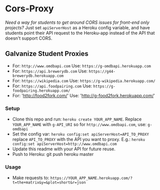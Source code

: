 # Cors-Proxy

*Need a way for students to get around CORS issues for front-end only projects?*
Just set `apiServerHost` as a Heroku config variable, and have students point their API request to the Heroku-app instead of the API that doesn't support CORS.

## Galvanize Student Proxies
  - For: `http://www.omdbapi.com` Use: `https://g-omdbapi.herokuapp.com`
  - For: `https://api.brewerydb.com` Use: `https://g44-brewerydb.herokuapp.com`
  - For: `https://wikipedia.com` Use: `https://g-wikipedia.herokuapp.com/`
  - For: `https://api.foodpairing.com` Use: `https://g-foodpairing.herokuapp.com/`
  - For: 'http://food2fork.com/' Use: 'http://g-food2fork.herokuapp.com/'

### Setup
  - Clone this repo and run: `heroku create YOUR_APP_NAME`. Replace `YOUR_APP_NAME` with `g-API_URI` so for   `http://www.omdbapi.com`, use: `g-omdbapi`
  - Set the config var: `heroku config:set apiServerHost=API_TO_PROXY` replace `API_TO_PROXY` with the API you want to proxy. E.g.: `heroku config:set apiServerHost=http://www.omdbapi.com`
  - Update this readme with your API for future reuse.
  - Push to Heroku: git push heroku master

### Usage
  - Make requests to: `https://YOUR_APP_NAME.herokuapp.com/?t=the+matrix&y=&plot=short&r=json`
